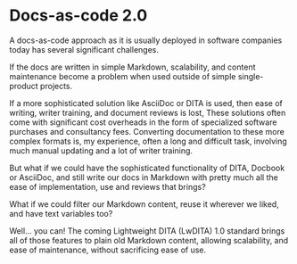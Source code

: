 # Docs-as-code 2.0

A docs-as-code approach as it is usually deployed in software companies today has several significant challenges.

If the docs are written in simple Markdown, scalability, and content maintenance become a problem when used outside of simple single-product projects.

If a more sophisticated solution like AsciiDoc or DITA is used, then ease of writing, writer training, and document reviews is lost, These solutions often come with significant cost overheads in the form of specialized software purchases and consultancy fees. Converting documentation to these more complex formats is, my experience, often a long and difficult task, involving much manual updating and a lot of writer training.

But what if we could have the sophisticated functionality of DITA, Docbook or AsciiDoc, and still write our docs in Markdown with pretty much all the ease of implementation, use and reviews that brings?

What if we could filter our Markdown content, reuse it wherever we liked, and have text variables too?

Well... you can! The coming Lightweight DITA \(LwDITA\) 1.0 standard brings all of those features to plain old Markdown content, allowing scalability, and ease of maintenance, without sacrificing ease of use.

